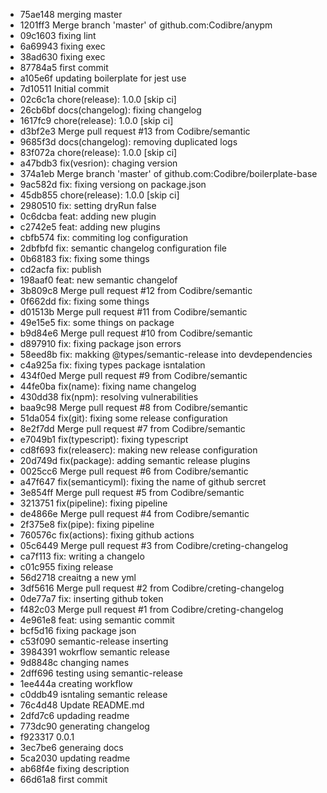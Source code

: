 
* 75ae148 merging master
* 1201ff3 Merge branch 'master' of github.com:Codibre/anypm
* 09c1603 fixing lint
* 6a69943 fixing exec
* 38ad630 fixing exec
* 87784a5 first commit
* a105e6f updating boilerplate for jest use
* 7d10511 Initial commit
* 02c6c1a chore(release): 1.0.0 [skip ci]
* 26cb6bf docs(changelog): fixing changelog
* 1617fc9 chore(release): 1.0.0 [skip ci]
* d3bf2e3 Merge pull request #13 from Codibre/semantic
* 9685f3d docs(changelog): removing duplicated logs
* 83f072a chore(release): 1.0.0 [skip ci]
* a47bdb3 fix(vesrion): chaging version
* 374a1eb Merge branch 'master' of github.com:Codibre/boilerplate-base
* 9ac582d fix: fixing versiong on package.json
* 45db855 chore(release): 1.0.0 [skip ci]
* 2980510 fix: setting dryRun false
* 0c6dcba feat: adding new plugin
* c2742e5 feat: adding new plugins
* cbfb574 fix: commiting log configuration
* 2dbfbfd fix: semantic changelog configuration file
* 0b68183 fix: fixing some things
* cd2acfa fix: publish
* 198aaf0 feat: new semantic changelof
* 3b809c8 Merge pull request #12 from Codibre/semantic
* 0f662dd fix: fixing some things
* d01513b Merge pull request #11 from Codibre/semantic
* 49e15e5 fix: some things on package
* b9d84e6 Merge pull request #10 from Codibre/semantic
* d897910 fix: fixing package json errors
* 58eed8b fix: makking @types/semantic-release into devdependencies
* c4a925a fix: fixing types package isntalation
* 434f0ed Merge pull request #9 from Codibre/semantic
* 44fe0ba fix(name): fixing name changelog
* 430dd38 fix(npm): resolving vulnerabilities
* baa9c98 Merge pull request #8 from Codibre/semantic
* 51da054 fix(git): fixing some release configuration
* 8e2f7dd Merge pull request #7 from Codibre/semantic
* e7049b1 fix(typescript): fixing typescript
* cd8f693 fix(releaserc): making new release configuration
* 20d749d fix(package): adding semantic release plugins
* 0025cc6 Merge pull request #6 from Codibre/semantic
* a47f647 fix(semanticyml): fixing the name of github sercret
* 3e854ff Merge pull request #5 from Codibre/semantic
* 3213751 fix(pipeline): fixing pipeline
* de4866e Merge pull request #4 from Codibre/semantic
* 2f375e8 fix(pipe): fixing pipeline
* 760576c fix(actions): fixing github actions
* 05c6449 Merge pull request #3 from Codibre/creting-changelog
* ca7f113 fix: writing a changelo
* c01c955 fixing release
* 56d2718 creaitng a new yml
* 3df5616 Merge pull request #2 from Codibre/creting-changelog
* 0de77a7 fix: inserting github token
* f482c03 Merge pull request #1 from Codibre/creting-changelog
* 4e961e8 feat: using semantic commit
* bcf5d16 fixing package json
* c53f090 semantic-release inserting
* 3984391 wokrflow semantic release
* 9d8848c changing names
* 2dff696 testing using semantic-release
* 1ee444a creating workflow
* c0ddb49 isntaling semantic release
* 76c4d48 Update README.md
* 2dfd7c6 updading readme
* 773dc90 generating changelog
* f923317 0.0.1
* 3ec7be6 generaing docs
* 5ca2030 updating readme
* ab68f4e fixing description
* 66d61a8 first commit
